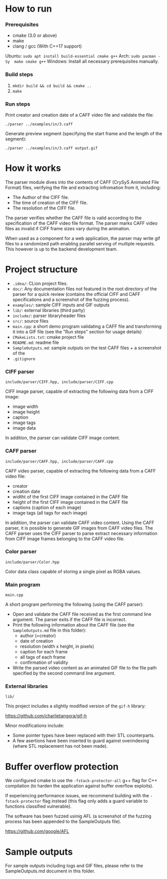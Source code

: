 # How to run

### Prerequisites

- cmake (3.0 or above)
- make
- clang / gcc (With C++17 support)

Ubuntu:
`sudo apt install build-essential cmake g++`
Arch:
`sudo pacman -Sy  make cmake g++`
Windows:
Install all necessary prerequisites manually.

### Build steps

1. `mkdir build && cd build && cmake ..`
2. `make`

### Run steps
Print creator and creation date of a CAFF video file and validate the file:

`./parser ../examples/in/3.caff`

Generate preview segment (specifying the start frame and the length of the segment):

`./parser ../examples/in/3.caff output.gif`

# How it works

The parser module dives into the contents of CAFF (CrySyS Animated File Format) files, verifying the file and extracting infromation from it, including:
- The Author of the CIFF file.
- The time of creation of the CIFF file.
- The resolution of the CIFF file.

The parser verifies whether the CAFF file is valid according to the specification of the CAFF video file format.
The parser marks CAFF video files as invalid if CIFF frame sizes vary during the animation.

When used as a component for a web application, the parser may write gif files to a randomized path enabling parallel serving of multiple requests. This however is up to the backend development team.

# Project structure

- `.idea/`: CLion project files.
- `doc/`: Any documentation files not featured in the root directory of the parser for a quick review (contains the official CIFF and CAFF specifications and a screenshot of the fuzzing process).
- `examples/`: sample CIFF inputs and GIF outputs
- `lib/`: external libraries (third party)
- `include/`: parser libraryheader files
- `src/`: source files
- `main.cpp`: a short demo program validating a CAFF file and transforming it into a GIF file (see the "Run steps" section for usage details)
- `CMakeLists.txt`: cmake project file
- `README.md`: readme file
- `SampleOutputs.md`: sample outputs on the test CAFF files + a screenshot of the 
- `.gitignore`

### CIFF parser
`include/parser/CIFF.hpp, include/parser/CIFF.cpp`

CIFF image parser, capable of extracting the following data from a CIFF image:
- image width
- image height
- caption
- image tags
- image data

In addition, the parser can validate CIFF image content.

### CAFF parser
`include/parser/CAFF.hpp, include/parser/CAFF.cpp`

CAFF video parser, capable of extracting the following data from a CAFF video file:
- creator
- creation date
- widtht of the first CIFF image contained in the CAFF file
- height of the first CIFF image contained in the CAFF file
- captions (caption of each image)
- image tags (all tags for each image)

In addition, the parser can validate CAFF video content.
Using the CAFF parser, it is possible to generate GIF images from CAFF video files.
The CAFF parser uses the CIFF parser to parse extract necessary information from CIFF image frames belonging to the CAFF video file.

### Color parser
`include/parser/Color.hpp`

Color data class capable of storing a single pixel as RGBA values.

### Main program
`main.cpp`

A short program performing the following (using the CAFF parser):
- Open and validate the CAFF file received as the first command line argument. The parser exits if the CAFF file is incorrect.
- Print the following information about the CAFF file (see the `SampleOutputs.md` file in this folder):
  - author (=creator)
  - date of creation
  - resolution (width x height, in pixels)
  - caption for each frame
  - all tags of each frame
  - confirmation of validity
- Write the parsed video content as an animated GIF file to the file path specified by the second command line argument.

### External libraries
`lib/`

This project includes a slightly modified version of the `gif-h` library:

https://github.com/charlietangora/gif-h

Minor modifications include:
- Some pointer types have been replaced with their STL counterparts.
- A few asertions have been inserted to guard against overindexing (where STL replacement has not been made).

# Buffer overflow protection

We configured cmake to use the `-fstack-protector-all` g++ flag for C++ compilation (to harden the application against buffer overflow exploits).

If experiencing performance issues, we recommend building with the `-fstack-protector` flag instead (this flag only adds a guard variable to functions classified vulnerable).

The software has been fuzzed usinig AFL (a screenshot of the fuzzing process has been appended to the SampleOutputs file).

https://github.com/google/AFL

# Sample outputs

For sample outputs including logs and GIF files, please refer to the SampleOutputs.md document in this folder.

